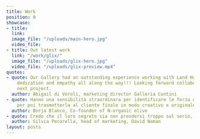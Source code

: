 ```yaml
---
title: Work
position: 0
showcase:
- title: 
  link: 
  image_file: "/uploads/main-hero.jpg"
  video_file: 
- title: Out latest work
  link: "/work/glix/"
  image_file: "/uploads/glix-hero.jpg"
  video_file: "/uploads/glix-preview.mp4"
quotes:
- quote: Our Gallery had an outstanding experience working with Land Ho. Professionalism,
    dedication and empathy all along the way!!! Looking forward collaborating in our
    next project.
  author: Abigail di Veroli, marketing director Galleria Contini
- quote: Hanno una sensibilità straordinara per identificare le forza del prodotto
    per poi trasmetterla al cliente finale in modo creativo e originale
  author: Borja Blanco, Co-founder of N-organic olive
- quote: Credo che il loro segreto sia non prendersi troppo sul serio, e prendere tutto molto sul serio!
  author: Silvia Pecorella, head of marketing, David Naman
layout: posts
---
```


